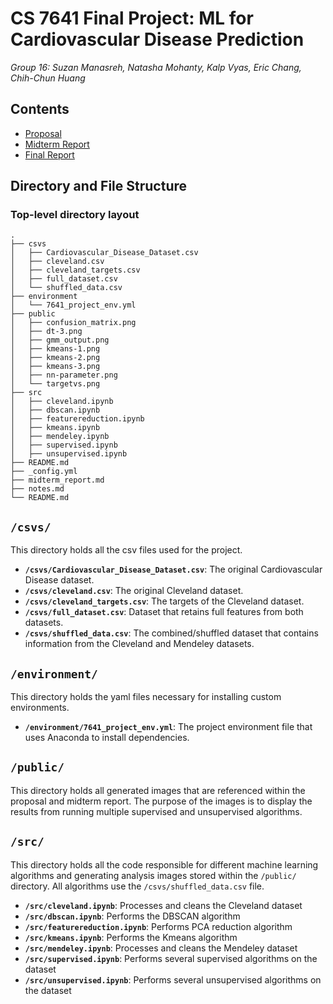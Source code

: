 # CS 7641 Final Project: ML for Cardiovascular Disease Prediction

*Group 16: Suzan Manasreh, Natasha Mohanty, Kalp Vyas, Eric Chang, Chih-Chun Huang*

## Contents

- [Proposal](https://ml-cvd-prediction.github.io/proposal)
- [Midterm Report](https://ml-cvd-prediction.github.io/midterm_report)
- [Final Report]()

## Directory and File Structure

### Top-level directory layout

    .
    ├── csvs                                        
    │   ├── Cardiovascular_Disease_Dataset.csv
    │   ├── cleveland.csv
    │   ├── cleveland_targets.csv
    │   ├── full_dataset.csv
    │   └── shuffled_data.csv
    ├── environment 
    │   └── 7641_project_env.yml
    ├── public
    │   ├── confusion_matrix.png
    │   ├── dt-3.png
    │   ├── gmm_output.png
    │   ├── kmeans-1.png
    │   ├── kmeans-2.png
    │   ├── kmeans-3.png
    │   ├── nn-parameter.png
    │   └── targetvs.png
    ├── src 
    │   ├── cleveland.ipynb
    │   ├── dbscan.ipynb
    │   ├── featurereduction.ipynb
    │   ├── kmeans.ipynb
    │   ├── mendeley.ipynb
    │   ├── supervised.ipynb
    │   ├── unsupervised.ipynb
    ├── README.md                   
    ├── _config.yml
    ├── midterm_report.md
    ├── notes.md
    └── README.md

## `/csvs/`
This directory holds all the csv files used for the project.

- **`/csvs/Cardiovascular_Disease_Dataset.csv`**: The original Cardiovascular Disease dataset.
- **`/csvs/cleveland.csv`**: The original Cleveland dataset.
- **`/csvs/cleveland_targets.csv`**: The targets of the Cleveland dataset.
- **`/csvs/full_dataset.csv`**: Dataset that retains full features from both datasets.
- **`/csvs/shuffled_data.csv`**: The combined/shuffled dataset that contains information from the Cleveland and Mendeley datasets.

## `/environment/`
This directory holds the yaml files necessary for installing custom environments.
- **`/environment/7641_project_env.yml`**: The project environment file that uses Anaconda to install dependencies.

## `/public/`

This directory holds all generated images that are referenced within the proposal and midterm report. The purpose of the images is to display the results from running multiple supervised and unsupervised algorithms.

## `/src/`
This directory holds all the code responsible for different machine learning algorithms and generating analysis images stored within the `/public/` directory. All algorithms use the `/csvs/shuffled_data.csv` file.
- **`/src/cleveland.ipynb`**: Processes and cleans the Cleveland dataset
- **`/src/dbscan.ipynb`**: Performs the DBSCAN algorithm
- **`/src/featurereduction.ipynb`**: Performs PCA reduction algorithm
- **`/src/kmeans.ipynb`**: Performs the Kmeans algorithm
- **`/src/mendeley.ipynb`**: Processes and cleans the Mendeley dataset
- **`/src/supervised.ipynb`**: Performs several supervised algorithms on the dataset
- **`/src/unsupervised.ipynb`**: Performs several unsupervised algorithms on the dataset